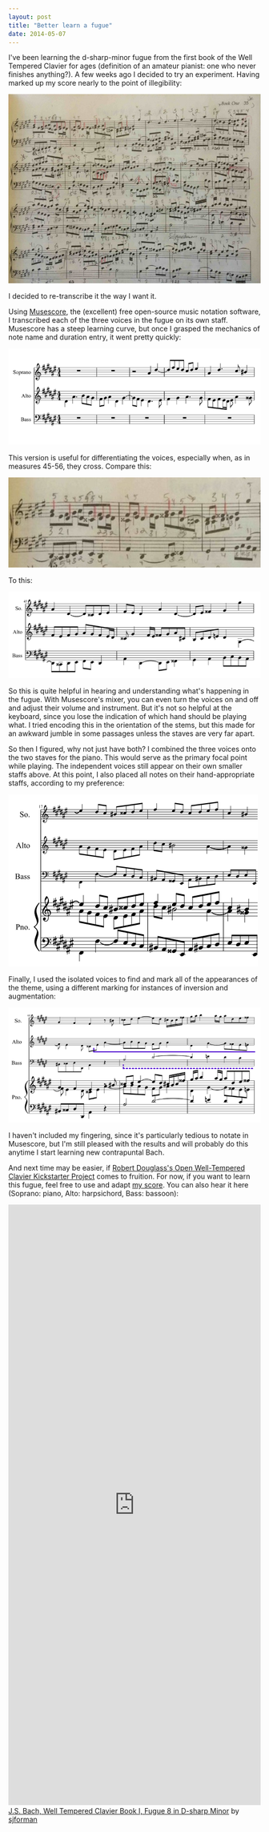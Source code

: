 ```yaml
---
layout: post
title: "Better learn a fugue"
date: 2014-05-07
---
```


I've been learning the d-sharp-minor fugue from the first book of the Well Tempered Clavier for ages (definition of an amateur pianist: one who never finishes anything?). A few weeks ago I decided to try an experiment. Having marked up my score nearly to the point of illegibility:

![Marked-up Dover score](/assets/dover-annotated.jpg)

I decided to re-transcribe it the way I want it. 

Using [Musescore](http://musescore.org/), the (excellent) free open-source music notation software, I transcribed each of the three voices in the fugue on its own staff. Musescore has a steep learning curve, but once I grasped the mechanics of note name and duration entry, it went pretty quickly:

![3-voices-separated](/assets/voices-separate.png)

This version is useful for differentiating the voices, especially when, as in measures 45-56, they cross. Compare this: 

![voices-crossing-1](/assets/voices-crossing-1.jpg)

To this: 

![voices-crossing-2](/assets/voices-crossing-2.png)

So this is quite helpful in hearing and understanding what's happening in the fugue. With Musescore's mixer, you can even turn the voices on and off and adjust their volume and instrument. But it's not so helpful at the keyboard, since you lose the indication of which hand should be playing what. I tried encoding this in the orientation of the stems, but this made for an awkward jumble in some passages unless the staves are very far apart.

So then I figured, why not just have both? I combined the three voices onto the two staves for the piano. This would serve as the primary focal point while playing. The independent voices still appear on their own smaller staffs above. At this point, I also placed all notes on their hand-appropriate staffs, according to my preference: 

![with-piano-staff](/assets/with-piano.png)

Finally, I used the isolated voices to find and mark all of the appearances of the theme, using a different marking for instances of inversion and augmentation: 

![theme-marked](/assets/theme-marked.png)

I haven't included my fingering, since it's particularly tedious to notate in Musescore, but I'm still pleased with the results and will probably do this anytime I start learning new contrapuntal Bach. 

And next time may be easier, if [Robert Douglass's Open Well-Tempered Clavier Kickstarter Project](https://www.kickstarter.com/projects/opengoldberg/open-well-tempered-clavier-bah-to-bach) comes to fruition. For now, if you want to learn this fugue, feel free to use and adapt [my score](http://musescore.com/user/191228/scores/187136). You can also hear it here (Soprano: piano, Alto: harpsichord, Bass: bassoon):

<iframe width="100%" height="1200" src="http://musescore.com/user/191228/scores/187409/embed" frameborder="0"></iframe><span><a href="http://musescore.com/user/191228/scores/187409">J.S. Bach, Well Tempered Clavier Book I, Fugue 8 in D-sharp Minor</a> by <a href="http://musescore.com/user/191228">sjforman</a></span> 
